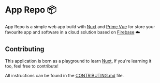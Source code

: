 # App Repo 📦

App Repo is a simple web app build with [Nuxt](https://nuxt.com/) and [Prime Vue](https://primevue.org/) for store your favourite app and software in a cloud solution based on [Firebase](https://firebase.google.com/) ☁️


## Contributing

This application is born as a playground to learn [Nuxt](https://nuxt.com/), if you're learning it too, feel free to contribute!

All instructions can be found in the [CONTRIBUTING.md](CONTRIBUTING.md) file.